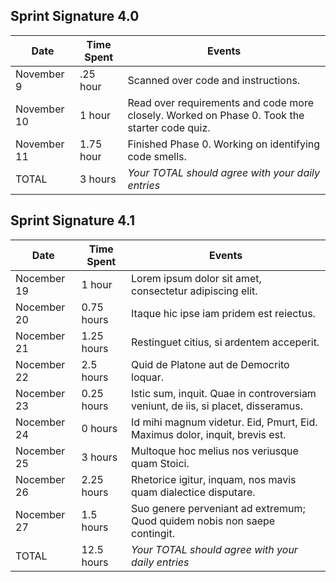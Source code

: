 ## Sprint Signature 4.0

| Date       | Time Spent | Events
|------------|------------|--------------------
| November 9 | .25 hour   | Scanned over code and instructions.
| November 10| 1 hour     | Read over requirements and code more closely. Worked on Phase 0. Took the starter code quiz.
| November 11| 1.75 hour  | Finished Phase 0. Working on identifying code smells.
| TOTAL      | 3 hours    | *Your TOTAL should agree with your daily entries*


## Sprint Signature 4.1

| Date        | Time Spent | Events
|-------------|------------|--------------------
| Nocember 19 | 1 hour     | Lorem ipsum dolor sit amet, consectetur adipiscing elit.
| Nocember 20 | 0.75 hours | Itaque hic ipse iam pridem est reiectus.
| Nocember 21 | 1.25 hours | Restinguet citius, si ardentem acceperit.
| Nocember 22 | 2.5 hours  | Quid de Platone aut de Democrito loquar.
| Nocember 23 | 0.25 hours | Istic sum, inquit. Quae in controversiam veniunt, de iis, si placet, disseramus.
| Nocember 24 | 0 hours    | Id mihi magnum videtur. Eid, Pmurt, Eid. Maximus dolor, inquit, brevis est.
| Nocember 25 | 3 hours    | Multoque hoc melius nos veriusque quam Stoici.
| Nocember 26 | 2.25 hours | Rhetorice igitur, inquam, nos mavis quam dialectice disputare.
| Nocember 27 | 1.5 hours  | Suo genere perveniant ad extremum; Quod quidem nobis non saepe contingit.
| TOTAL       | 12.5 hours | *Your TOTAL should agree with your daily entries*
